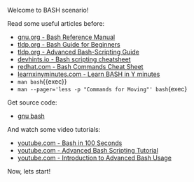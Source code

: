 Welcome to BASH scenario!

Read some useful articles before:

- [gnu.org - Bash Reference Manual](https://www.gnu.org/software/bash/manual/html_node/index.html)
- [tldp.org - Bash Guide for Beginners](https://tldp.org/LDP/Bash-Beginners-Guide/html/index.html)
- [tldp.org - Advanced Bash-Scripting Guide](https://tldp.org/LDP/abs/html/)
- [devhints.io - Bash scripting cheatsheet](https://devhints.io/bash)
- [redhat.com - Bash Commands Cheat Sheet](https://developers.redhat.com/cheat-sheets/bash-shell-cheat-sheet)
- [learnxinyminutes.com - Learn BASH in Y minutes](https://learnxinyminutes.com/docs/bash/)
- `man bash`{{exec}}
- `man --pager='less -p "Commands for Moving"' bash`{exec}

Get source code:

- [gnu bash](https://git.savannah.gnu.org/cgit/bash.git/)

And watch some video tutorials:

- [youtube.com - Bash in 100 Seconds](https://www.youtube.com/watch?v=I4EWvMFj37g)
- [youtube.com - Advanced Bash Scripting Tutorial](https://www.youtube.com/watch?v=emhouufDnB4)
- [youtube.com - Introduction to Advanced Bash Usage](https://www.youtube.com/watch?v=uqHjc7hlqd0)

Now, lets start!
